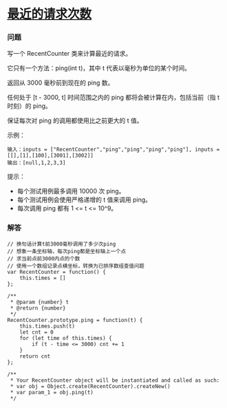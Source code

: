 # [最近的请求次数](https://leetcode-cn.com/problems/number-of-recent-calls)

### 问题

写一个 RecentCounter 类来计算最近的请求。

它只有一个方法：ping(int t)，其中 t 代表以毫秒为单位的某个时间。

返回从 3000 毫秒前到现在的 ping 数。

任何处于 [t - 3000, t] 时间范围之内的 ping 都将会被计算在内，包括当前（指 t 时刻）的 ping。

保证每次对 ping 的调用都使用比之前更大的 t 值。



示例：

```
输入：inputs = ["RecentCounter","ping","ping","ping","ping"], inputs = [[],[1],[100],[3001],[3002]]
输出：[null,1,2,3,3]
```


提示：

* 每个测试用例最多调用 10000 次 ping。
* 每个测试用例会使用严格递增的 t 值来调用 ping。
* 每次调用 ping 都有 1 <= t <= 10^9。


### 解答

```
// 换句话计算t前3000毫秒调用了多少次ping
// 想象一条坐标轴，每次ping都是坐标轴上一个点
// 求当前点前3000内点的个数
// 使用一个数组记录点横坐标，转换为已排序数组查值问题
var RecentCounter = function() {
    this.times = []
};

/**
 * @param {number} t
 * @return {number}
 */
RecentCounter.prototype.ping = function(t) {
    this.times.push(t)
    let cnt = 0
    for (let time of this.times) {
        if (t - time <= 3000) cnt += 1
    }
    return cnt
};

/**
 * Your RecentCounter object will be instantiated and called as such:
 * var obj = Object.create(RecentCounter).createNew()
 * var param_1 = obj.ping(t)
 */
```
